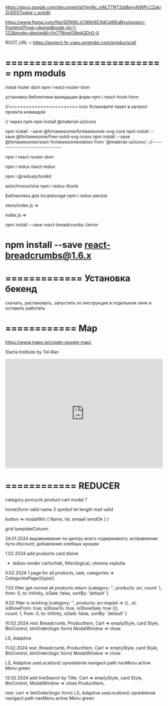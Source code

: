 https://docs.google.com/document/d/1jmj9c_yWLTTRT2ptBpyvNWPLCZpkj2UEESTxskw-i_w/edit


https://www.figma.com/file/SDNWLzCWkh9ZXdCpWEaByv/project-frontend?type=design&node-id=1-122&mode=design&t=Vn77NnwO9ipkQDrG-0

ROOT_URL = https://project-fe-vxeu.onrender.com/products/all

===========================
npm moduls
===========================
instal router dom
npm i react-router-dom

установка библиотеки валидации форм
npm i react-hook-form

//======================== icon
Установите пакет в каталог проекта командой:

// через npm
npm install @material-ui/icons

npm install --save @fortawesome/fontawesome-svg-core
npm install --save @fortawesome/free-solid-svg-icons
npm install --save @fortawesome/react-fontawesomeotation  from '@material-ui/icons';
//---------------------------------

npm i react-router-dom

npm i redux react-redux

npm i @reduxjs/toolkit


asinchronschina
npm i redux-thunk

Библиотека для localstorage
npm i redux-persist

store/index.js => 

index.js => 

npm install --save react-breadcrumbs //error

npm install --save react-breadcrumbs@1.6.x
======================================= 
============= Установка бекенд
=======================================
скачать, распаковать, запустить по инструкции в отдельном окне и оставить работать

============
Map
============
https://www.maps.ie/create-google-map/

Starta Institute by Tel-Ran

<div style="width: 100%"><iframe width="100%" height="350" frameborder="0" scrolling="no" marginheight="0" marginwidth="0" src="https://maps.google.com/maps?width=100%25&amp;height=350&amp;hl=en&amp;q=+(telran)&amp;t=&amp;z=16&amp;ie=UTF8&amp;iwloc=B&amp;output=embed"><a href="https://www.maps.ie/population/">Calculate population in area</a></iframe></div>

============
REDUCER
============
category
procucts
product
cart
modal ?

home{form valid 
name 3 symbol
tel length
mail valid 

button => modalWin { Name, tel, emaail sendOk }
}


grid tamplateColumn


24.01.2024 выравнивание по центру всего содержимого;
исправление пути discount;
добавление хлебных крошек

1.02.2024 add products card disine 
- dobav render cartochek, filter(logica), otmena vsplutia 


5.02.2024 
1 page for all products, sale, categories =>  CategoriesPage({type})

7.02 filter
get normal all products
    return {category: '', 
            products: arr, 
            count: 1,
            from: 0,
            to: Infinity,
            isSale: false,
            sortBy: 'default'
        }

9.02 filter is working 
    {category: '', 
        products: arr.map(el => ({...el, isShowFrom: true, isShowTo: true, isShowSale: true })),  
        count: 1,
        from: 0,
        to: Infinity,
        isSale: false,
        sortBy: 'default'
        }

10.02.2024 
rest: 
Breadcrumb,
ProductItem,
Cart => emptyStyle, card Style, BtnControl, btnOrder(logic form)
ModalWindow => close 

LS, Adaptive

11.02.2024
rest: 
Breadcrumb,
ProductItem,
Cart => emptyStyle, card Style, BtnControl, btnOrder(logic form)
ModalWindow => close 

LS, Adaptive
useLocation() opredelenie navigacii path navMenu active Menu green 

13.02.2024
add liveSearch by Title. 
Cart => emptyStyle, card Style, BtnControl, 
ModalWindow => close 
ProductItem,

rest:
cart => btnOrder(logic form)
LS, Adaptive
useLocation() opredelenie navigacii path navMenu active Menu green 